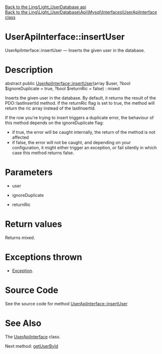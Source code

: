 [Back to the Ling/Light_UserDatabase api](https://github.com/lingtalfi/Light_UserDatabase/blob/master/doc/api/Ling/Light_UserDatabase.md)<br>
[Back to the Ling\Light_UserDatabase\Api\Mysql\Interfaces\UserApiInterface class](https://github.com/lingtalfi/Light_UserDatabase/blob/master/doc/api/Ling/Light_UserDatabase/Api/Mysql/Interfaces/UserApiInterface.md)


UserApiInterface::insertUser
================



UserApiInterface::insertUser — Inserts the given user in the database.




Description
================


abstract public [UserApiInterface::insertUser](https://github.com/lingtalfi/Light_UserDatabase/blob/master/doc/api/Ling/Light_UserDatabase/Api/Mysql/Interfaces/UserApiInterface/insertUser.md)(array $user, ?bool $ignoreDuplicate = true, ?bool $returnRic = false) : mixed




Inserts the given user in the database.
By default, it returns the result of the PDO::lastInsertId method.
If the returnRic flag is set to true, the method will return the ric array instead of the lastInsertId.


If the row you're trying to insert triggers a duplicate error, the behaviour of this method depends on
the ignoreDuplicate flag:
- if true, the error will be caught internally, the return of the method is not affected
- if false, the error will not be caught, and depending on your configuration, it might either
         trigger an exception, or fail silently in which case this method returns false.




Parameters
================


- user

    

- ignoreDuplicate

    

- returnRic

    


Return values
================

Returns mixed.


Exceptions thrown
================

- [Exception](http://php.net/manual/en/class.exception.php).&nbsp;







Source Code
===========
See the source code for method [UserApiInterface::insertUser](https://github.com/lingtalfi/Light_UserDatabase/blob/master/Api/Mysql/Interfaces/UserApiInterface.php#L34-L34)


See Also
================

The [UserApiInterface](https://github.com/lingtalfi/Light_UserDatabase/blob/master/doc/api/Ling/Light_UserDatabase/Api/Mysql/Interfaces/UserApiInterface.md) class.

Next method: [getUserById](https://github.com/lingtalfi/Light_UserDatabase/blob/master/doc/api/Ling/Light_UserDatabase/Api/Mysql/Interfaces/UserApiInterface/getUserById.md)<br>

